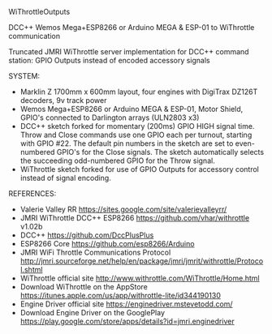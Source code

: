 WiThrottleOutputs

DCC++ Wemos Mega+ESP8266 or Arduino MEGA & ESP-01 to WiThrottle communication

Truncated JMRI WiThrottle server implementation for DCC++ command station: GPIO Outputs instead of encoded accessory signals

SYSTEM:
 * Marklin Z 1700mm x 600mm layout, four engines with DigiTrax DZ126T decoders, 9v track power
 * Wemos Mega+ESP8266 or Arduino MEGA & ESP-01, Motor Shield, GPIO's connected to Darlington arrays (ULN2803 x3)
 * DCC++ sketch forked for momentary (200ms) GPIO HIGH signal time.  Throw and Close commands use one GPIO each per turnout, starting with GPIO #22.  The default pin numbers in the sketch are set to even-numbered GPIO's for the Close signals.  The sketch automatically selects the succeeding odd-numbered GPIO for the Throw signal.
 * WiThrottle sketch forked for use of GPIO Outputs for accessory control instead of signal encoding.

REFERENCES:
 * Valerie Valley RR https://sites.google.com/site/valerievalleyrr/
 * JMRI WiThrottle DCC++ ESP8266 https://github.com/vhar/withrottle v1.02b
 * DCC++ https://github.com/DccPlusPlus
 * ESP8266 Core https://github.com/esp8266/Arduino
 * JMRI WiFi Throttle Communications Protocol http://jmri.sourceforge.net/help/en/package/jmri/jmrit/withrottle/Protocol.shtml
 * WiThrottle official site http://www.withrottle.com/WiThrottle/Home.html
 * Download WiThrottle on the AppStore https://itunes.apple.com/us/app/withrottle-lite/id344190130
 * Engine Driver official site https://enginedriver.mstevetodd.com/
 * Download Engine Driver on the GooglePlay https://play.google.com/store/apps/details?id=jmri.enginedriver
